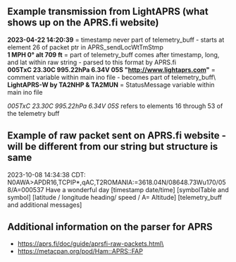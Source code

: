 ## Example transmission from LightAPRS (what shows up on the APRS.fi website)

**2023-04-22 14:20:39** = timestamp never part of telemetry_buff - starts at element 26 of packet ptr in APRS_sendLocWtTmStmp\
**1 MPH 0° alt 709 ft**  = part of telemetry_buff comes after timestamp, long, and lat within raw string - parsed to this format by APRS.fi\
**005TxC 23.30C 995.22hPa 6.34V 05S "http://www.lightaprs.com"** = comment variable within main ino file - becomes part of telemetry_buff\ 
**LightAPRS-W by TA2NHP & TA2MUN** = StatusMessage variable within main ino file


*005TxC 23.30C 995.22hPa 6.34V 05S* refers to elements 16 through 53 of the telemetry buff


## Example of raw packet sent on APRS.fi website - will be different from our string but structure is same
2023-10-08 14:34:38 CDT: N0AWA>APDR16,TCPIP*,qAC,T2ROMANIA:=3618.04N/08648.73Wu170/058/A=000537 Have a wonderful day
[timestamp date/time] [symbolTable and symbol]            [latitude / longitude heading/ speed / A= Altitude] [telemetry_buff and additional messages]


## Additional information on the parser for APRS
- https://aprs.fi/doc/guide/aprsfi-raw-packets.html\
- https://metacpan.org/pod/Ham::APRS::FAP
